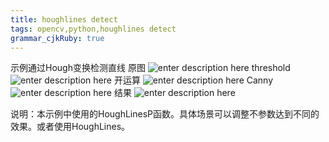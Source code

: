```yaml
---
title: houghlines detect 
tags: opencv,python,houghlines detect
grammar_cjkRuby: true
---
```

示例通过Hough变换检测直线
原图
![enter description here][1]
threshold
![enter description here][2]
开运算
![enter description here][3]
Canny
![enter description here][4]
结果
![enter description here][5]

说明：本示例中使用的HoughLinesP函数。具体场景可以调整不参数达到不同的效果。或者使用HoughLines。


  [1]: ./images/1511849668587.jpg "1511849668587.jpg"
  [2]: ./images/1511849691171.jpg "1511849691171.jpg"
  [3]: ./images/1511849706306.jpg "1511849706306.jpg"
  [4]: ./images/1511849718564.jpg "1511849718564.jpg"
  [5]: ./images/1511849732576.jpg "1511849732576.jpg"